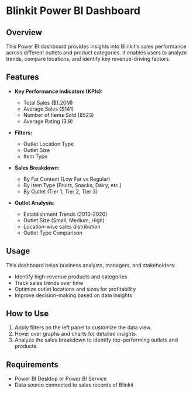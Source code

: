 # Blinkit Power BI Dashboard  

## Overview  
This Power BI dashboard provides insights into Blinkit's sales performance across different outlets and product categories. It enables users to analyze trends, compare locations, and identify key revenue-driving factors.  
## Features  
- **Key Performance Indicators (KPIs):**  
  - Total Sales ($1.20M)  
  - Average Sales ($141)  
  - Number of Items Sold (8523)  
  - Average Rating (3.9)  

- **Filters:**  
  - Outlet Location Type  
  - Outlet Size  
  - Item Type  

- **Sales Breakdown:**  
  - By Fat Content (Low Fat vs Regular)  
  - By Item Type (Fruits, Snacks, Dairy, etc.)  
  - By Outlet (Tier 1, Tier 2, Tier 3)  

- **Outlet Analysis:**  
  - Establishment Trends (2010-2020)  
  - Outlet Size (Small, Medium, High)  
  - Location-wise sales distribution  
  - Outlet Type Comparison  

## Usage  
This dashboard helps business analysts, managers, and stakeholders:  
- Identify high-revenue products and categories  
- Track sales trends over time  
- Optimize outlet locations and sizes for profitability  
- Improve decision-making based on data insights  

## How to Use  
1. Apply filters on the left panel to customize the data view.  
2. Hover over graphs and charts for detailed insights.  
3. Analyze the sales breakdown to identify top-performing outlets and products.  

## Requirements  
- Power BI Desktop or Power BI Service  
- Data source connected to sales records of Blinkit  
